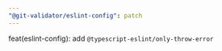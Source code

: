```yaml
---
"@git-validator/eslint-config": patch
---
```


feat(eslint-config): add `@typescript-eslint/only-throw-error`
